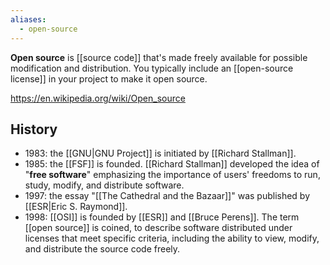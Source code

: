 ```yaml
---
aliases:
  - open-source
---
```

**Open source** is [[source code]] that's made freely available for possible modification and distribution.
You typically include an [[open-source license]] in your project to make it open source.

https://en.wikipedia.org/wiki/Open_source

## History

- 1983: the [[GNU|GNU Project]] is initiated by [[Richard Stallman]].
- 1985: the [[FSF]] is founded.
  [[Richard Stallman]] developed the idea of "**free software**" emphasizing the importance of users' freedoms to run, study, modify, and distribute software.
- 1997: the essay "[[The Cathedral and the Bazaar]]" was published by [[ESR|Eric S. Raymond]].
- 1998: [[OSI]] is founded by [[ESR]] and [[Bruce Perens]].
  The term [[open source]] is coined, to describe software distributed under licenses that meet specific criteria, including the ability to view, modify, and distribute the source code freely.